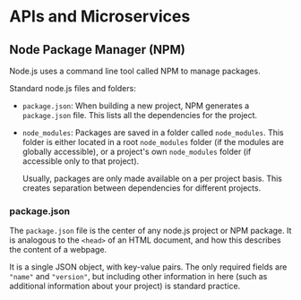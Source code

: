 # APIs and Microservices

## Node Package Manager (NPM)

Node.js uses a command line tool called NPM to manage packages.

Standard node.js files and folders:

- `package.json`: When building a new project, NPM generates a `package.json` file. This lists all the dependencies for the project.

- `node_modules`: Packages are saved in a folder called `node_modules`. This folder is either located in a root `node_modules` folder (if the modules are globally accessible), or a project's own `node_modules` folder (if accessible only to that project).

    Usually, packages are only made available on a per project basis. This creates separation between dependencies for different projects.

### package.json

The `package.json` file is the center of any node.js project or NPM package. It is analogous to the `<head>` of an HTML document, and how this describes the content of a webpage.

It is a single JSON object, with key-value pairs. The only required fields are `"name"` and `"version"`, but including other information in here (such as additional information about your project) is standard practice.
